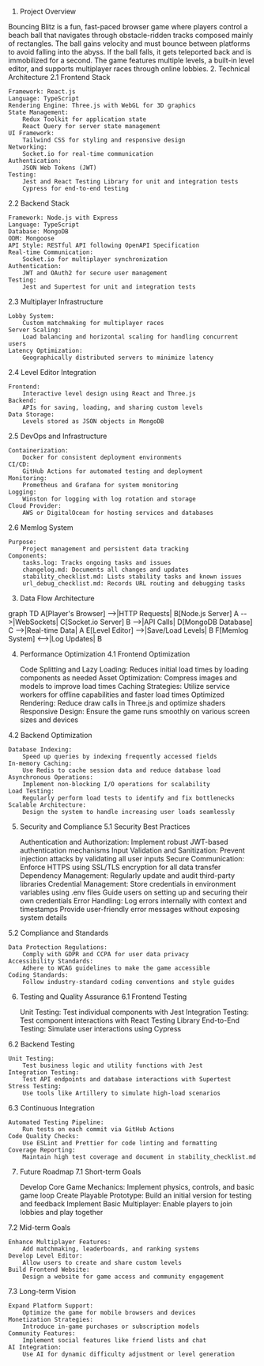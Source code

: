 1. Project Overview

Bouncing Blitz is a fun, fast-paced browser game where players control a beach ball that navigates through obstacle-ridden tracks composed mainly of rectangles. The ball gains velocity and must bounce between platforms to avoid falling into the abyss. If the ball falls, it gets teleported back and is immobilized for a second. The game features multiple levels, a built-in level editor, and supports multiplayer races through online lobbies.
2. Technical Architecture
2.1 Frontend Stack

    Framework: React.js
    Language: TypeScript
    Rendering Engine: Three.js with WebGL for 3D graphics
    State Management:
        Redux Toolkit for application state
        React Query for server state management
    UI Framework:
        Tailwind CSS for styling and responsive design
    Networking:
        Socket.io for real-time communication
    Authentication:
        JSON Web Tokens (JWT)
    Testing:
        Jest and React Testing Library for unit and integration tests
        Cypress for end-to-end testing

2.2 Backend Stack

    Framework: Node.js with Express
    Language: TypeScript
    Database: MongoDB
    ODM: Mongoose
    API Style: RESTful API following OpenAPI Specification
    Real-time Communication:
        Socket.io for multiplayer synchronization
    Authentication:
        JWT and OAuth2 for secure user management
    Testing:
        Jest and Supertest for unit and integration tests

2.3 Multiplayer Infrastructure

    Lobby System:
        Custom matchmaking for multiplayer races
    Server Scaling:
        Load balancing and horizontal scaling for handling concurrent users
    Latency Optimization:
        Geographically distributed servers to minimize latency

2.4 Level Editor Integration

    Frontend:
        Interactive level design using React and Three.js
    Backend:
        APIs for saving, loading, and sharing custom levels
    Data Storage:
        Levels stored as JSON objects in MongoDB

2.5 DevOps and Infrastructure

    Containerization:
        Docker for consistent deployment environments
    CI/CD:
        GitHub Actions for automated testing and deployment
    Monitoring:
        Prometheus and Grafana for system monitoring
    Logging:
        Winston for logging with log rotation and storage
    Cloud Provider:
        AWS or DigitalOcean for hosting services and databases

2.6 Memlog System

    Purpose:
        Project management and persistent data tracking
    Components:
        tasks.log: Tracks ongoing tasks and issues
        changelog.md: Documents all changes and updates
        stability_checklist.md: Lists stability tasks and known issues
        url_debug_checklist.md: Records URL routing and debugging tasks

3. Data Flow Architecture

graph TD
    A[Player's Browser] -->|HTTP Requests| B[Node.js Server]
    A -->|WebSockets| C[Socket.io Server]
    B -->|API Calls| D[MongoDB Database]
    C -->|Real-time Data| A
    E[Level Editor] -->|Save/Load Levels| B
    F[Memlog System] <-->|Log Updates| B

4. Performance Optimization
4.1 Frontend Optimization

    Code Splitting and Lazy Loading:
        Reduces initial load times by loading components as needed
    Asset Optimization:
        Compress images and models to improve load times
    Caching Strategies:
        Utilize service workers for offline capabilities and faster load times
    Optimized Rendering:
        Reduce draw calls in Three.js and optimize shaders
    Responsive Design:
        Ensure the game runs smoothly on various screen sizes and devices

4.2 Backend Optimization

    Database Indexing:
        Speed up queries by indexing frequently accessed fields
    In-memory Caching:
        Use Redis to cache session data and reduce database load
    Asynchronous Operations:
        Implement non-blocking I/O operations for scalability
    Load Testing:
        Regularly perform load tests to identify and fix bottlenecks
    Scalable Architecture:
        Design the system to handle increasing user loads seamlessly

5. Security and Compliance
5.1 Security Best Practices

    Authentication and Authorization:
        Implement robust JWT-based authentication mechanisms
    Input Validation and Sanitization:
        Prevent injection attacks by validating all user inputs
    Secure Communication:
        Enforce HTTPS using SSL/TLS encryption for all data transfer
    Dependency Management:
        Regularly update and audit third-party libraries
    Credential Management:
        Store credentials in environment variables using .env files
        Guide users on setting up and securing their own credentials
    Error Handling:
        Log errors internally with context and timestamps
        Provide user-friendly error messages without exposing system details

5.2 Compliance and Standards

    Data Protection Regulations:
        Comply with GDPR and CCPA for user data privacy
    Accessibility Standards:
        Adhere to WCAG guidelines to make the game accessible
    Coding Standards:
        Follow industry-standard coding conventions and style guides

6. Testing and Quality Assurance
6.1 Frontend Testing

    Unit Testing:
        Test individual components with Jest
    Integration Testing:
        Test component interactions with React Testing Library
    End-to-End Testing:
        Simulate user interactions using Cypress

6.2 Backend Testing

    Unit Testing:
        Test business logic and utility functions with Jest
    Integration Testing:
        Test API endpoints and database interactions with Supertest
    Stress Testing:
        Use tools like Artillery to simulate high-load scenarios

6.3 Continuous Integration

    Automated Testing Pipeline:
        Run tests on each commit via GitHub Actions
    Code Quality Checks:
        Use ESLint and Prettier for code linting and formatting
    Coverage Reporting:
        Maintain high test coverage and document in stability_checklist.md

7. Future Roadmap
7.1 Short-term Goals

    Develop Core Game Mechanics:
        Implement physics, controls, and basic game loop
    Create Playable Prototype:
        Build an initial version for testing and feedback
    Implement Basic Multiplayer:
        Enable players to join lobbies and play together

7.2 Mid-term Goals

    Enhance Multiplayer Features:
        Add matchmaking, leaderboards, and ranking systems
    Develop Level Editor:
        Allow users to create and share custom levels
    Build Frontend Website:
        Design a website for game access and community engagement

7.3 Long-term Vision

    Expand Platform Support:
        Optimize the game for mobile browsers and devices
    Monetization Strategies:
        Introduce in-game purchases or subscription models
    Community Features:
        Implement social features like friend lists and chat
    AI Integration:
        Use AI for dynamic difficulty adjustment or level generation